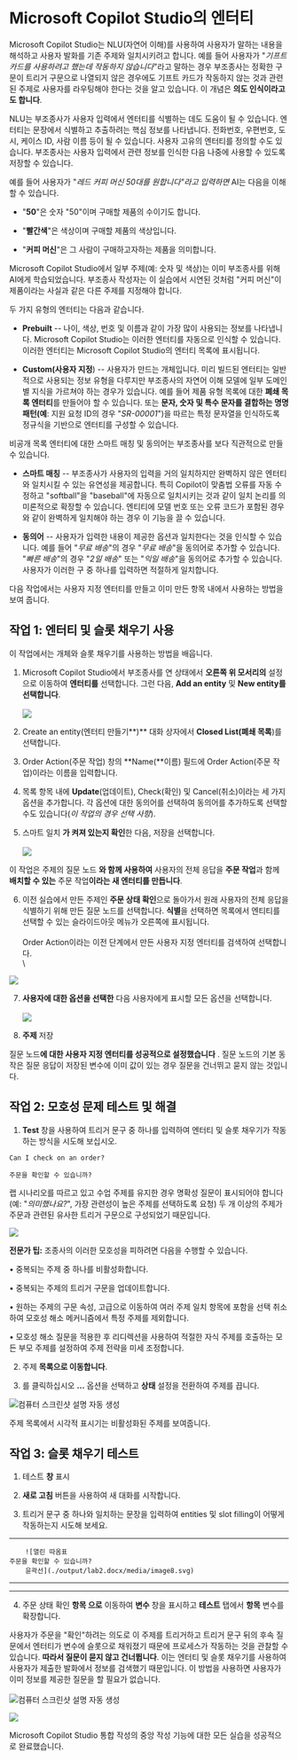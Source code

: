 # Microsoft Copilot Studio의 엔터티

Microsoft Copilot Studio는 NLU(자연어 이해)를 사용하여 사용자가 말하는
내용을 해석하고 사용자 발화를 기존 주제와 일치시키려고 합니다. 예를 들어
사용자가 \"*기프트 카드를 사용하려고 했는데 작동하지 않습니다*\"라고
말하는 경우 부조종사는 정확한 구문이 트리거 구문으로 나열되지 않은
경우에도 기프트 카드가 작동하지 않는 것과 관련된 주제로 사용자를
라우팅해야 한다는 것을 알고 있습니다. 이 개념은 **의도 인식이라고도
합니다**.

NLU는 부조종사가 사용자 입력에서 엔터티를 식별하는 데도 도움이 될 수
있습니다. 엔터티는 문장에서 식별하고 추출하려는 핵심 정보를 나타냅니다.
전화번호, 우편번호, 도시, 케이스 ID, 사람 이름 등이 될 수 있습니다.
사용자 고유의 엔터티를 정의할 수도 있습니다. 부조종사는 사용자 입력에서
관련 정보를 인식한 다음 나중에 사용할 수 있도록 저장할 수 있습니다.

예를 들어 사용자가 \"*레드 커피 머신 50대를 원합니다\"라고 입력하면*
AI는 다음을 이해할 수 있습니다.

-   \"**50**\"은 숫자 \"50\"이며 구매할 제품의 수이기도 합니다.

-   \"**빨간색**\"은 색상이며 구매할 제품의 색상입니다.

-   \"**커피 머신**\"은 그 사람이 구매하고자하는 제품을 의미합니다.

Microsoft Copilot Studio에서 일부 주제(예: 숫자 및 색상)는 이미
부조종사를 위해 AI에게 학습되었습니다. 부조종사 작성자는 이 실습에서
시연된 것처럼 \"커피 머신\"이 제품이라는 사실과 같은 다른 주제를
지정해야 합니다.

두 가지 유형의 엔터티는 다음과 같습니다.

-   **Prebuilt** -- 나이, 색상, 번호 및 이름과 같이 가장 많이 사용되는
    정보를 나타냅니다. Microsoft Copilot Studio는 이러한 엔터티를
    자동으로 인식할 수 있습니다. 이러한 엔터티는 Microsoft Copilot
    Studio의 엔터티 목록에 표시됩니다.

-   **Custom(사용자 지정**) -- 사용자가 만드는 개체입니다. 미리 빌드된
    엔터티는 일반적으로 사용되는 정보 유형을 다루지만 부조종사의 자연어
    이해 모델에 일부 도메인별 지식을 가르쳐야 하는 경우가 있습니다. 예를
    들어 제품 유형 목록에 대한 **폐쇄 목록 엔터티**를 만들어야 할 수
    있습니다. 또는 **문자, 숫자 및 특수 문자를 결합하는 명명 패턴(예**:
    지원 요청 ID의 경우 \"*SR-00001*\")을 따르는 특정 문자열을
    인식하도록 정규식을 기반으로 엔터티를 구성할 수 있습니다.

비공개 목록 엔터티에 대한 스마트 매칭 및 동의어는 부조종사를 보다
직관적으로 만들 수 있습니다.

-   **스마트 매칭** -- 부조종사가 사용자의 입력을 거의 일치하지만
    완벽하지 않은 엔터티와 일치시킬 수 있는 유연성을 제공합니다. 특히
    Copilot이 맞춤법 오류를 자동 수정하고 \"softball\"을 \"baseball\"에
    자동으로 일치시키는 것과 같이 일치 논리를 의미론적으로 확장할 수
    있습니다. 엔티티에 모델 번호 또는 오류 코드가 포함된 경우와 같이
    완벽하게 일치해야 하는 경우 이 기능을 끌 수 있습니다.

-   **동의어** -- 사용자가 입력한 내용이 제공한 옵션과 일치한다는 것을
    인식할 수 있습니다. 예를 들어 \"*무료 배송*\"의 경우 \"*무료
    배송*\"을 동의어로 추가할 수 있습니다. \"*빠른 배송*\"의 경우 \"*2일
    배송*\" 또는 \"*익일 배송*\"을 동의어로 추가할 수 있습니다. 사용자가
    이러한 구 중 하나를 입력하면 적절하게 일치합니다.

다음 작업에서는 사용자 지정 엔터티를 만들고 이미 만든 항목 내에서
사용하는 방법을 보여 줍니다.

## 작업 1: 엔터티 및 슬롯 채우기 사용

이 작업에서는 개체와 슬롯 채우기를 사용하는 방법을 배웁니다.

1.  Microsoft Copilot Studio에서 부조종사를 연 상태에서 **오른쪽 위
    모서리의** 설정으로 이동하여 **엔터티를** 선택합니다. 그런 다음,
    **Add an entity** 및 **New entity를 선택합니다**.\
    \
    <img src="https://github.com/FDX-edu/240819_CopilotEdu_test/raw/main/Lab%2002/media/image3.png">

3.  Create an entity(엔터티 만들기**)** 대화 상자에서 **Closed List(폐쇄
    목록**)를 선택합니다.

4.  Order Action(주문 작업) 창의 **Name(**이름) 필드에 Order Action(주문
    작업)이라는 이름을 입력합니다.

5.  목록 항목 내에 **Update**(업데이트), Check(확인) 및
    Cancel(취소)이라는 세 가지 옵션을 추가합니다. 각 옵션에 대한
    동의어를 선택하여 동의어를 추가하도록 선택할 수도 있습니다(*이
    작업의 경우 선택 사항*).

6.  스마트 일치 **가 켜져 있는지 확인**한 다음, 저장을 선택합니다.\
    \
    <img src="https://github.com/FDX-edu/240819_CopilotEdu_test/raw/main/Lab%2002/media/image4.png">

이 작업은 주제의 질문 노드 **와 함께 사용하여** 사용자의 전체 응답을
**주문 작업**과 함께 **배치할 수 있는** 주문 작업**이라는 새 엔터티를
만듭니다**.

6.  이전 실습에서 만든 주제인 **주문 상태 확인**으로 돌아가서 원래
    사용자의 전체 응답을 식별하기 위해 만든 질문 노드를 선택합니다.
    **식별**을 선택하면 목록에서 엔티티를 선택할 수 있는 슬라이드아웃
    메뉴가 오른쪽에 표시됩니다.\
    \
    Order Action이라는 이전 단계에서 만든 사용자 지정 엔터티를 검색하여
    선택합니다.\
    \
   <img src="https://github.com/FDX-edu/240819_CopilotEdu_test/raw/main/Lab%2002/media/image5.png">

7.  **사용자에 대한 옵션을 선택한** 다음 사용자에게 표시할 모든 옵션을
    선택합니다.\
    \
    <img src="https://github.com/FDX-edu/240819_CopilotEdu_test/raw/main/Lab%2002/media/image6.png">

8.  **주제** 저장

질문 노드**에 대한 사용자 지정 엔터티를 성공적으로 설정했습니다** . 질문
노드의 기본 동작은 질문 응답이 저장된 변수에 이미 값이 있는 경우 질문을
건너뛰고 묻지 않는 것입니다.

## 작업 2: 모호성 문제 테스트 및 해결

1.  **Test** 창을 사용하여 트리거 문구 중 하나를 입력하여 엔터티 및 슬롯
    채우기가 작동하는 방식을 시도해 보십시오.

```
Can I check on an order?
```

```
주문을 확인할 수 있습니까?
```

랩 시나리오를 따르고 있고 수업 주제를 유지한 경우 명확성 질문이
표시되어야 합니다(예: \"*의미했나요?*\", 가장 관련성이 높은 주제를
선택하도록 요청) 두 개 이상의 주제가 주문과 관련된 유사한 트리거
구문으로 구성되었기 때문입니다.

<img src="https://github.com/FDX-edu/240819_CopilotEdu_test/raw/main/Lab%2002/media/image9.png">

**전문가 팁:** 조종사의 이러한 모호성을 피하려면 다음을 수행할 수 있습니다.

• 중복되는 주제 중 하나를 비활성화합니다.

• 중복되는 주제의 트리거 구문을 업데이트합니다.

• 원하는 주제의 구문 속성, 고급으로 이동하여 여러 주제 일치 항목에 포함을 선택 취소하여 모호성 해소 메커니즘에서 특정 주제를 제외합니다.

• 모호성 해소 질문을 적용한 후 리디렉션을 사용하여 적절한 자식 주제를 호출하는 모든 부모 주제를 설정하여 주제 전략을 미세 조정합니다.

2.  주제 **목록으로 이동합니다**.

3.  를 클릭하십시오 **\...** 옵션을 선택하고 **상태** 설정을 전환하여
    주제를 끕니다.

![컴퓨터 스크린샷 설명 자동
생성](./output/lab2.docx/media/image12.png)

주제 목록에서 시각적 표시기는 비활성화된 주제를 보여줍니다.

## 작업 3: 슬롯 채우기 테스트

1.  테스트 **창** 표시

2.  **새로 고침** 버튼을 사용하여 새 대화를 시작합니다.

3.  트리거 문구 중 하나와 일치하는 문장을 입력하여 entities 및 slot
    filling이 어떻게 작동하는지 시도해 보세요.

  ---------------------------------------------------------------------------------------------------------------------------------------------
        ![열린 따옴표                                                               주문을 확인할 수 있습니까?                             
        윤곽선](./output/lab2.docx/media/image8.svg)                                                                                                     
  ----- --------------------------------------------------------------------------- ------------------------------------------------------ ----

  ---------------------------------------------------------------------------------------------------------------------------------------------

4.  주문 상태 확인 **항목 으로** 이동하여 **변수** 창을 표시하고
    **테스트** 탭에서 **항목** 변수를 확장합니다.

사용자가 주문을 \"확인\"하려는 의도로 이 주제를 트리거하고 트리거 문구
뒤의 후속 질문에서 엔터티가 변수에 슬롯으로 채워졌기 때문에 프로세스가
작동하는 것을 관찰할 수 있습니다. **따라서 질문이 묻지 않고
건너뜁니다**. 이는 엔터티 및 슬롯 채우기를 사용하여 사용자가 제출한
발화에서 정보를 검색했기 때문입니다. 이 방법을 사용하면 사용자가 이미
정보를 제공한 질문을 할 필요가 없습니다.\
\
![컴퓨터 스크린샷 설명 자동
생성](./output/lab2.docx/media/image13.png)



![](./output/lab2.docx/media/image46.png)

Microsoft Copilot Studio 통합 작성의 중앙 작성 기능에 대한 모든 실습을
성공적으로 완료했습니다.
